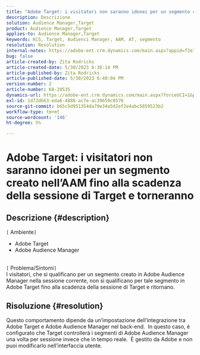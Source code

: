 ```yaml
---
title: "Adobe Target: i visitatori non saranno idonei per un segmento creato nell’AAM fino alla scadenza della sessione di Target e torneranno"
description: Descrizione
solution: Audience Manager,Target
product: Audience Manager,Target
applies-to: Audience Manager,Target
keywords: KCS, Target, Audienci Manager, AAM, AT, segmento
resolution: Resolution
internal-notes: https://adobe-ent.crm.dynamics.com/main.aspx?appid=f2e74f34-7119-ea11-a811-000d3a5936c5&forceUCI=1&newWindow=true&pagetype=entityrecord&etn=knowledgearticle&id=45e8e885-2b47-e911-a952-000d3a34ebb5
bug: false
article-created-by: Zita Rodricks
article-created-date: 5/30/2023 6:38:14 PM
article-published-by: Zita Rodricks
article-published-date: 5/30/2023 6:40:04 PM
version-number: 2
article-number: KA-20535
dynamics-url: https://adobe-ent.crm.dynamics.com/main.aspx?forceUCI=1&pagetype=entityrecord&etn=knowledgearticle&id=0088281f-19ff-ed11-8f6e-6045bd0063aa
exl-id: 1d72d663-eda6-4888-ac7e-ac39659c0570
source-git-commit: b65c5d951354da79e34a5d2ef2e4abc5859523b2
workflow-type: tm+mt
source-wordcount: '146'
ht-degree: 5%

---
```


# Adobe Target: i visitatori non saranno idonei per un segmento creato nell’AAM fino alla scadenza della sessione di Target e torneranno

## Descrizione {#description}

`[` Ambiente`]` <br>
- Adobe Target
- Adobe Audience Manager

<br>`[` Problema/Sintomi`]` <br>
I visitatori, che si qualificano per un segmento creato in Adobe Audience Manager nella sessione corrente, non si qualificano per tale segmento in Adobe Target fino alla scadenza della sessione di Target e ritornano.


## Risoluzione {#resolution}


Questo comportamento dipende da un’impostazione dell’integrazione tra Adobe Target e Adobe Audience Manager nel back-end.  In questo caso, è configurato che Target controllerà i segmenti di Adobe Audience Manager una volta per sessione invece che in tempo reale.  È gestito da Adobe e non puoi modificarlo nell’interfaccia utente.
